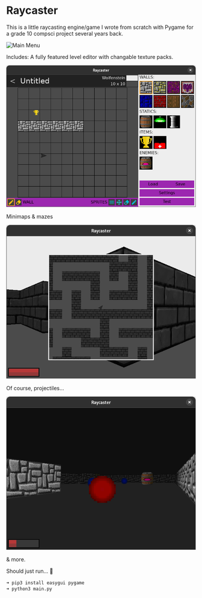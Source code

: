 # Raycaster
This is a little raycasting engine/game I wrote from scratch with Pygame
for a grade 10 compsci project several years back.

![Main Menu](screenshots/mainmenu.gif?raw=true)

Includes:
A fully featured level editor with changable texture packs.

![Editor](screenshots/editor.png?raw=true)

Minimaps & mazes

![Minimap](screenshots/minimap.png?raw=true)

Of course, projectiles...

![Enemy](screenshots/projectile.png?raw=true)


& more.


Should just run... :shrug:
```
➜ pip3 install easygui pygame
➜ python3 main.py
```